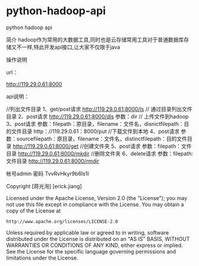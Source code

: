 # python-hadoop-api

python hadoop api


简介
hadoop作为常用的大数据工具,同时也是云存储常用工具对于普通数据库存储又不一样,特此开发api接口,让大家不仅限于java

操作说明


url：

http://119.29.0.61:8000


api说明：

//列出文件目录
1、get/post请求
http://119.29.0.61:8000/ls
// 通过目录列出文件目录
2、post请求
http://119.29.0.61:8000/dls
参数：dir
// 上传文件到hadoop
3、post请求
参数：filepath：原目录，filename：文件名，disnictfilepath：目的文件目录
http：//119.29.0.61：8000/put
//下载文件到本地
4、post请求
参数：sourcefilepath：原目录，filename：文件名，distinctfilepath：目的文件目录
http://119.29.0.61:8000/get
//创建文件夹
5、post请求
参数：filepath：文件目录
http://119.29.0.61:8000/mkdir
//删除文件夹
6、delete请求
参数：filepath:文件目录
http://119.29.0.61:8000/rmdir

帐号admin 密码 TvvRvHkyr9b6ls1I

Copyright [蒋光洵] [erick.jiang]

Licensed under the Apache License, Version 2.0 (the "License");
you may not use this file except in compliance with the License.
You may obtain a copy of the License at

    http://www.apache.org/licenses/LICENSE-2.0

Unless required by applicable law or agreed to in writing, software
distributed under the License is distributed on an "AS IS" BASIS,
WITHOUT WARRANTIES OR CONDITIONS OF ANY KIND, either express or implied.
See the License for the specific language governing permissions and
limitations under the License.
